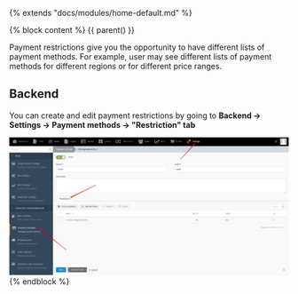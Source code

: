 {% extends "docs/modules/home-default.md" %}

{% block content %}
{{ parent() }}

Payment restrictions give you the opportunity to have different lists of payment methods.
For example, user may see different lists of payment methods for different regions or for different price ranges.

## Backend

You can create and edit payment restrictions by going to **Backend -> Settings -> Payment methods -> "Restriction" tab**

![](./../../assets/images/backend-payment-restriction-1.png)
{% endblock %}

